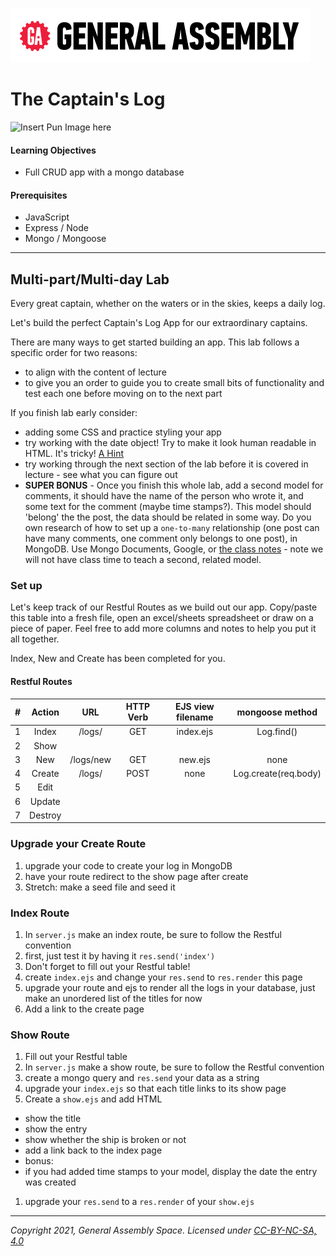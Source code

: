 [![General Assembly Logo](/ga_cog.png)](https://generalassemb.ly)

# The Captain's Log

![Insert Pun Image here](https://i.imgflip.com/2174sq.jpg)

#### Learning Objectives

- Full CRUD app with a mongo database

#### Prerequisites

- JavaScript
- Express / Node
- Mongo / Mongoose

---

## Multi-part/Multi-day Lab

Every great captain, whether on the waters or in the skies, keeps a daily log.

Let's build the perfect Captain's Log App for our extraordinary captains.

There are many ways to get started building an app. This lab follows a specific order for two reasons:
 - to align with the content of lecture
 - to give you an order to guide you to create small bits of functionality and test each one before moving on to the next part

If you finish lab early consider:
  - adding some CSS and practice styling your app
  - try working with the date object! Try to make it look human readable in HTML. It's tricky! [A Hint](https://momentjs.com/)
  - try working through the next section of the lab before it is covered in lecture - see what you can figure out
  - **SUPER BONUS** - Once you finish this whole lab, add a second model for comments, it should have the name of the person who wrote it, and some text for the comment (maybe time stamps?). This model should 'belong' the the post, the data should be related in some way. Do you own research of how to set up a `one-to-many` relationship (one post can have many comments, one comment only belongs to one post), in MongoDB. Use Mongo Documents, Google, or [the class notes](https://git.generalassemb.ly/seirfx-bromeliad/student-resources/tree/main/2_full_stack_dev/week_12/3_sat/instructor_notes) - note we will not have class time to teach a second, related model.

### Set up

Let's keep track of our Restful Routes as we build out our app. Copy/paste this table into a fresh file, open an excel/sheets spreadsheet or draw on a piece of paper. Feel free to add more columns and notes to help you put it all together.

Index, New and Create has been completed for you.

#### Restful Routes
|#|Action|URL|HTTP Verb|EJS view filename|mongoose method|
|:---:|:---:|:---:|:---:|:---:|:---:|
|1| Index | /logs/ | GET | index.ejs | Log.find()|
|2| Show |||||
|3| New | /logs/new | GET | new.ejs | none |
|4| Create | /logs/ | POST | none | Log.create(req.body)|
|5| Edit |||||
|6| Update |||||
|7| Destroy ||||||

### Upgrade your Create Route
1. upgrade your code to create your log in MongoDB
1. have your route redirect to the show page after create
1. Stretch: make a seed file and seed it

### Index Route
1. In `server.js` make an index route, be sure to follow the Restful convention
1. first, just test it by having it `res.send('index')`
1. Don't forget to fill out your Restful table!
1. create `index.ejs` and change your `res.send` to `res.render` this page
1. upgrade  your route and ejs to render all the logs in your database, just make an unordered list of the titles for now
1. Add a link to the create page

### Show Route
1. Fill out your Restful table
1. In `server.js` make a show route, be sure to follow the Restful convention
1. create a mongo query and `res.send` your data as a string
1. upgrade your `index.ejs` so that each title links to its show page
1. Create a `show.ejs` and add HTML
 - show the title
 - show the entry
 - show whether the ship is broken or not
 - add a link back to the index page
 - bonus:
  - if you had added time stamps to your model, display the date the entry was created
1. upgrade your `res.send` to a `res.render` of your `show.ejs`


---

*Copyright 2021, General Assembly Space. Licensed under [CC-BY-NC-SA, 4.0](https://creativecommons.org/licenses/by-nc-sa/4.0/)*
